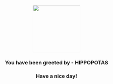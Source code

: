 <p align="center">
            <img src="https://raw.githubusercontent.com/PokeAPI/sprites/master/sprites/pokemon/449.png" width="150" height="150">
          </p>
          <h3 align="center">You have been greeted by - <b>HIPPOPOTAS</b></h3>
          <h3 align="center">Have a nice day!</h3>
